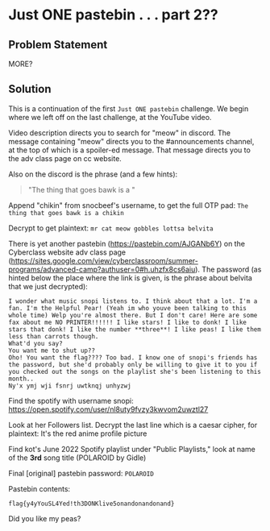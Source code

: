 # Just ONE pastebin . . . part 2??

## Problem Statement

MORE?

## Solution

This is a continuation of the first `Just ONE pastebin` challenge. We begin where we left off on the last challenge, at the YouTube video.

Video description directs you to search for "meow" in discord. The message containing "meow" directs you to the #announcements channel, at the top of which is a spoiler-ed message. That message directs you to the adv class page on cc website.

Also on the discord is the phrase (and a few hints):

> "The thing that goes bawk is a "

Append "chikin" from snocbeef's username, to get the full OTP pad:
`The thing that goes bawk is a chikin`

Decrypt to get plaintext:
`mr cat meow gobbles lottsa belvita`

There is yet another pastebin (https://pastebin.com/AJGANb6Y) on the Cyberclass website adv class page (https://sites.google.com/view/cyberclassroom/summer-programs/advanced-camp?authuser=0#h.uhzfx8cs6aiu). The password (as hinted below the place where the link is given, is the phrase about belvita that we just decrypted):

```
I wonder what music snopi listens to. I think about that a lot. I'm a fan. I'm the Helpful Pear! (Yeah im who youve been talking to this whole time) Welp you're almost there. But I don't care! Here are some fax about me NO PRINTER!!!!!! I like stars! I like to donk! I like stars that donk! I like the number **three**! I like peas! I like them less than carrots though.
What'd you say?
You want me to shut up??
Oho! You want the flag???? Too bad. I know one of snopi's friends has the password, but she'd probably only be willing to give it to you if you checked out the songs on the playlist she's been listening to this month..
Ny'x ymj wji fsnrj uwtknqj unhyzwj
```

Find the spotify with username snopi: https://open.spotify.com/user/nl8uty9fvzy3kwvom2uwztl27 

Look at her Followers list. Decrypt the last line which is a caesar cipher, for plaintext: It's the red anime profile picture

Find kot's June 2022 Spotify playlist under "Public Playlists," look at name of the **3rd** song title (POLAROID by Gidle)

Final [original] pastebin password: `POLAROID`

Pastebin contents:

`flag{y4yYouSL4Yed!th3DONKlive5onandonandonand}`

Did you like my peas?
